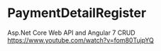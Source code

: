 # PaymentDetailRegister
Asp.Net Core Web API and Angular 7 CRUD  https://www.youtube.com/watch?v=fom80TujpYQ
